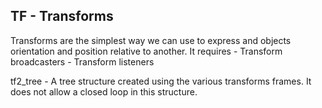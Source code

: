  ## TF - Transforms 

 Transforms are the simplest way we can use to express and objects orientation and position relative to another.
 It requires 
    - Transform broadcasters 
    - Transform listeners 

tf2_tree - A tree structure created using the various transforms frames. It does not allow a closed loop in this structure. 